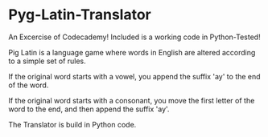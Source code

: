 Pyg-Latin-Translator
====================
An Excercise of Codecademy! Included is a working code in Python-Tested!

Pig Latin is a language game where words in English are altered according to a simple set of rules.

If the original word starts with a vowel, you append the suffix 'ay' to the end of the word.

If the original word starts with a consonant, you move the first letter of the word to the end,
and then append the suffix 'ay'.

The Translator is build in Python code.
